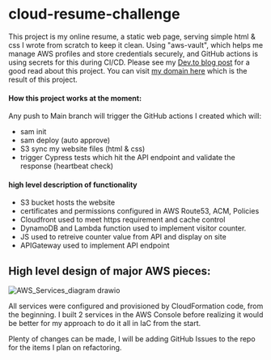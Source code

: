 
# cloud-resume-challenge
This project is my online resume, a static web page, serving simple html & css I wrote from scratch to keep it clean.
Using "aws-vault", which helps me manage AWS profiles and store credentials securely, and GitHub actions is using secrets for this during CI/CD.
Please see my [Dev.to blog post](https://dev.to/marcbacchi/cloud-resume-built-for-a-challenge-4m8p) for a good read about this project.
You can visit [my domain here]( www.simplyclass.link) which is the result of this project.
#### How this project works at the moment:
Any push to Main branch will trigger the GitHub actions I created which will:
* sam init
* sam deploy (auto approve)
* S3 sync my website files (html & css)
* trigger Cypress tests which hit the API endpoint and validate the response (heartbeat check)
#### high level description of functionality
* S3 bucket hosts the website
* certificates and permissions configured in AWS Route53, ACM, Policies
* Cloudfront used to meet https requirement and cache control
* DynamoDB and Lambda function used to implement visitor counter.
* JS used to retreive counter value from API and display on site
* APIGateway used to implement API endpoint
## High level design of major AWS pieces:
![AWS_Services_diagram drawio](https://user-images.githubusercontent.com/98762800/156835852-d4388868-afae-4ee7-91a6-139b3372e9c5.png)

All services were configured and provisioned by CloudFormation code, from the beginning. I built 2 services in the AWS Console before realizing it would be better for my approach to do it all in IaC from the start.

Plenty of changes can be made, I will be adding GitHub Issues to the repo for the items I plan on refactoring.


